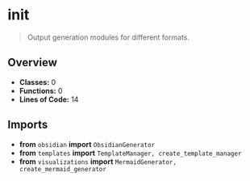 # __init__

> Output generation modules for different formats.

## Overview

- **Classes:** 0
- **Functions:** 0
- **Lines of Code:** 14

## Imports
- **from** `obsidian` **import** `ObsidianGenerator`
- **from** `templates` **import** `TemplateManager, create_template_manager`
- **from** `visualizations` **import** `MermaidGenerator, create_mermaid_generator`


